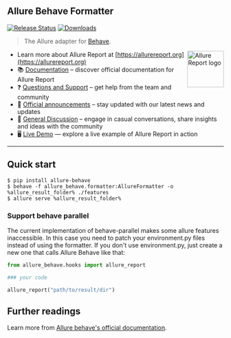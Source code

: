 ## Allure Behave Formatter

[![Release Status](https://img.shields.io/pypi/v/allure-behave)](https://pypi.python.org/pypi/allure-behave)
[![Downloads](https://img.shields.io/pypi/dm/allure-behave)](https://pypi.python.org/pypi/allure-behave)

> The Allure adapter for [Behave](https://behave.readthedocs.io/en/latest/).

[<img src="https://allurereport.org/public/img/allure-report.svg" height="85px" alt="Allure Report logo" align="right" />](https://allurereport.org "Allure Report")

- Learn more about Allure Report at [https://allurereport.org](https://allurereport.org)
- 📚 [Documentation](https://allurereport.org/docs/) – discover official documentation for Allure Report
- ❓ [Questions and Support](https://github.com/orgs/allure-framework/discussions/categories/questions-support) – get help from the team and community
- 📢 [Official announcements](https://github.com/orgs/allure-framework/discussions/categories/announcements) –  stay updated with our latest news and updates
- 💬 [General Discussion](https://github.com/orgs/allure-framework/discussions/categories/general-discussion) – engage in casual conversations, share insights and ideas with the community
- 🖥️ [Live Demo](https://demo.allurereport.org/) — explore a live example of Allure Report in action

---

## Quick start

```shell
$ pip install allure-behave
$ behave -f allure_behave.formatter:AllureFormatter -o %allure_result_folder% ./features
$ allure serve %allure_result_folder%
```

### Support behave parallel

The current implementation of behave-parallel makes some allure features inaccessible.
In this case you need to patch your environment.py files instead of using the formatter.
If you don't use environment.py, just create a new one that calls Allure Behave like that:

```python
from allure_behave.hooks import allure_report

### your code

allure_report("path/to/result/dir")
```

## Further readings

Learn more from [Allure behave's official documentation](https://allurereport.org/docs/behave/).
